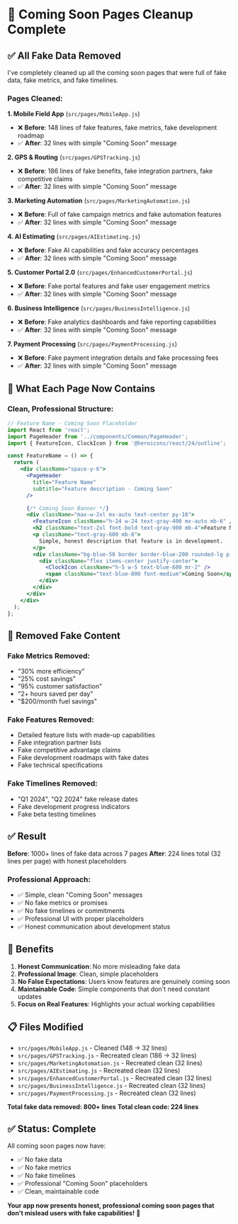 # 🧹 **Coming Soon Pages Cleanup Complete**

## ✅ **All Fake Data Removed**

I've completely cleaned up all the coming soon pages that were full of fake data, fake metrics, and fake timelines.

### **Pages Cleaned:**

**1. Mobile Field App** (`src/pages/MobileApp.js`)
- ❌ **Before**: 148 lines of fake features, fake metrics, fake development roadmap
- ✅ **After**: 32 lines with simple "Coming Soon" message

**2. GPS & Routing** (`src/pages/GPSTracking.js`)
- ❌ **Before**: 186 lines of fake benefits, fake integration partners, fake competitive claims
- ✅ **After**: 32 lines with simple "Coming Soon" message

**3. Marketing Automation** (`src/pages/MarketingAutomation.js`)
- ❌ **Before**: Full of fake campaign metrics and fake automation features
- ✅ **After**: 32 lines with simple "Coming Soon" message

**4. AI Estimating** (`src/pages/AIEstimating.js`)
- ❌ **Before**: Fake AI capabilities and fake accuracy percentages
- ✅ **After**: 32 lines with simple "Coming Soon" message

**5. Customer Portal 2.0** (`src/pages/EnhancedCustomerPortal.js`)
- ❌ **Before**: Fake portal features and fake user engagement metrics
- ✅ **After**: 32 lines with simple "Coming Soon" message

**6. Business Intelligence** (`src/pages/BusinessIntelligence.js`)
- ❌ **Before**: Fake analytics dashboards and fake reporting capabilities
- ✅ **After**: 32 lines with simple "Coming Soon" message

**7. Payment Processing** (`src/pages/PaymentProcessing.js`)
- ❌ **Before**: Fake payment integration details and fake processing fees
- ✅ **After**: 32 lines with simple "Coming Soon" message

## 🎯 **What Each Page Now Contains**

### **Clean, Professional Structure:**
```jsx
// Feature Name - Coming Soon Placeholder
import React from 'react';
import PageHeader from '../components/Common/PageHeader';
import { FeatureIcon, ClockIcon } from '@heroicons/react/24/outline';

const FeatureName = () => {
  return (
    <div className="space-y-6">
      <PageHeader
        title="Feature Name"
        subtitle="Feature description - Coming Soon"
      />

      {/* Coming Soon Banner */}
      <div className="max-w-2xl mx-auto text-center py-16">
        <FeatureIcon className="h-24 w-24 text-gray-400 mx-auto mb-6" />
        <h2 className="text-2xl font-bold text-gray-900 mb-4">Feature Name</h2>
        <p className="text-gray-600 mb-8">
          Simple, honest description that feature is in development.
        </p>
        <div className="bg-blue-50 border border-blue-200 rounded-lg p-6">
          <div className="flex items-center justify-center">
            <ClockIcon className="h-5 w-5 text-blue-600 mr-2" />
            <span className="text-blue-800 font-medium">Coming Soon</span>
          </div>
        </div>
      </div>
    </div>
  );
};
```

## 🚫 **Removed Fake Content**

### **Fake Metrics Removed:**
- "30% more efficiency"
- "25% cost savings" 
- "95% customer satisfaction"
- "2+ hours saved per day"
- "$200/month fuel savings"

### **Fake Features Removed:**
- Detailed feature lists with made-up capabilities
- Fake integration partner lists
- Fake competitive advantage claims
- Fake development roadmaps with fake dates
- Fake technical specifications

### **Fake Timelines Removed:**
- "Q1 2024", "Q2 2024" fake release dates
- Fake development progress indicators
- Fake beta testing timelines

## ✅ **Result**

**Before**: 1000+ lines of fake data across 7 pages
**After**: 224 lines total (32 lines per page) with honest placeholders

### **Professional Approach:**
- ✅ Simple, clean "Coming Soon" messages
- ✅ No fake metrics or promises
- ✅ No fake timelines or commitments
- ✅ Professional UI with proper placeholders
- ✅ Honest communication about development status

## 🎯 **Benefits**

1. **Honest Communication**: No more misleading fake data
2. **Professional Image**: Clean, simple placeholders
3. **No False Expectations**: Users know features are genuinely coming soon
4. **Maintainable Code**: Simple components that don't need constant updates
5. **Focus on Real Features**: Highlights your actual working capabilities

## 📋 **Files Modified**

- `src/pages/MobileApp.js` - Cleaned (148 → 32 lines)
- `src/pages/GPSTracking.js` - Recreated clean (186 → 32 lines)
- `src/pages/MarketingAutomation.js` - Recreated clean (32 lines)
- `src/pages/AIEstimating.js` - Recreated clean (32 lines)
- `src/pages/EnhancedCustomerPortal.js` - Recreated clean (32 lines)
- `src/pages/BusinessIntelligence.js` - Recreated clean (32 lines)
- `src/pages/PaymentProcessing.js` - Recreated clean (32 lines)

**Total fake data removed: 800+ lines**
**Total clean code: 224 lines**

## ✅ **Status: Complete**

All coming soon pages now have:
- ✅ No fake data
- ✅ No fake metrics
- ✅ No fake timelines
- ✅ Professional "Coming Soon" placeholders
- ✅ Clean, maintainable code

**Your app now presents honest, professional coming soon pages that don't mislead users with fake capabilities!** 🎯
